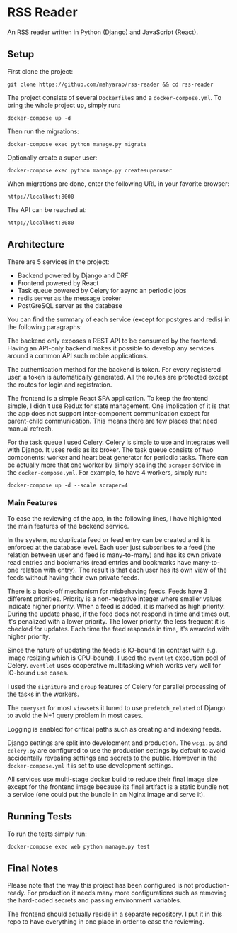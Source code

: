 # RSS Reader
An RSS reader written in Python (Django) and JavaScript (React).

## Setup
First clone the project:
```
git clone https://github.com/mahyarap/rss-reader && cd rss-reader
```

The project consists of several `Dockerfile`s and a `docker-compose.yml`.
To bring the whole project up, simply run:
```
docker-compose up -d
```

Then run the migrations:
```
docker-compose exec python manage.py migrate
```

Optionally create a super user:
```
docker-compose exec python manage.py createsuperuser
```

When migrations are done, enter the following URL in your favorite browser:
```
http://localhost:8000
```

The API can be reached at:
```
http://localhost:8080
```

## Architecture
There are 5 services in the project:

* Backend powered by Django and DRF
* Frontend powered by React
* Task queue powered by Celery for async an periodic jobs
* redis server as the message broker
* PostGreSQL server as the database

You can find the summary of each service (except for postgres and redis) in the
following paragraphs:

The backend only exposes a REST API to be consumed by the frontend. Having an
API-only backend makes it possible to develop any services around a common API
such mobile applications.

The authentication method for the backend is token. For every registered user,
a token is automatically generated. All the routes are protected except the
routes for login and registration.

The frontend is a simple React SPA application. To keep the frontend simple, I
didn't use Redux for state management. One implication of it is that the app
does not support inter-component communication except for parent-child
communication. This means there are few places that need manual refresh.

For the task queue I used Celery. Celery is simple to use and integrates well
with Django. It uses redis as its broker.
The task queue consists of two components: worker and heart beat generator for
periodic tasks. There can be actually more that one worker by simply scaling
the `scraper` service in the `docker-compose.yml`.
For example, to have 4 workers, simply run:
```
docker-compose up -d --scale scraper=4
```

### Main Features
To ease the reviewing of the app, in the following lines, I have highlighted
the main features of the backend service.

In the system, no duplicate feed or feed entry can be created and it is
enforced at the database level. Each user just subscribes to a feed (the
relation between user and feed is many-to-many) and has its own private read
entries and bookmarks (read entries and bookmarks have many-to-one relation
with entry). The result is that each user has its own view of the feeds without
having their own private feeds.

There is a back-off mechanism for misbehaving feeds. Feeds have 3 different
priorities. Priority is a non-negative integer where smaller values indicate
higher priority. When a feed is added, it is marked as high priority. During
the update phase, if the feed does not respond in time and times out, it's
penalized with a lower priority. The lower priority, the less frequent it is
checked for updates. Each time the feed responds in time, it's awarded with
higher priority.

Since the nature of updating the feeds is IO-bound (in contrast with e.g.
image resizing which is CPU-bound), I used the `eventlet` execution pool of
Celery. `eventlet` uses cooperative multitasking which works very well for
IO-bound use cases.

I used the `signiture` and `group` features of Celery for parallel processing
of the tasks in the workers. 

The `queryset` for most `viewset`s it tuned to use `prefetch_related` of Django
to avoid the N+1 query problem in most cases.

Logging is enabled for critical paths such as creating and indexing feeds.

Django settings are split into development and production. The `wsgi.py` and
`celery.py` are configured to use the production settings by default to avoid
accidentally revealing settings and secrets to the public. However in the
`docker-compose.yml` it is set to use development settings.

All services use multi-stage docker build to reduce their final image size
except for the frontend image because its final artifact is a static bundle not
a service (one could put the bundle in an Nginx image and serve it).

## Running Tests
To run the tests simply run:
```
docker-compose exec web python manage.py test
```

## Final Notes
Please note that the way this project has been configured is not
production-ready. For production it needs many more configurations such as
removing the hard-coded secrets and passing environment variables.

The frontend should actually reside in a separate repository. I put it in this
repo to have everything in one place in order to ease the reviewing.
